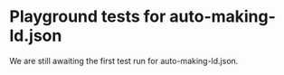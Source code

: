 # Playground tests for auto-making-ld.json
We are still awaiting the first test run for auto-making-ld.json.
